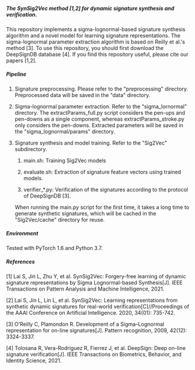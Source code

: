 ##### The SynSig2Vec method [1,2] for dynamic signature synthesis and verification. 

This repository implements a sigma-lognormal-based signature synthesis algorithm and a novel model for learning signature representations. The sigma-lognormal parameter extraction algorithm is based on Reilly et al.'s method [3]. To use this repository, you should first download the DeepSignDB database [4]. If you find this repository useful, please cite our papers [1,2].

##### Pipeline

1. Signature preprocessing. Please refer to the "preprocessing" directory. Preprocessed data will be saved in the "data" directory.

2. Sigma-lognormal parameter extraction. Refer to the "sigma_lornormal" directory. The extractParams_full.py script considers the pen-ups and pen-downs as a single component, whereas extractParams_stroke.py only considers the pen-downs. Extracted parameters will be saved in the "sigma_lognormal/params" directory.

3. Signature synthesis and model training. Refer to the "Sig2Vec" subdirectory.  

   1) main.sh: Training Sig2Vec models

   2) evaluate.sh: Extraction of signature feature vectors using trained models.

   3) verifier_*.py: Verification of the signatures according to the protocol of DeepSignDB [3].

   When running the main.py script for the first time, it takes a long time to generate synthetic signatures, which will be cached in the "Sig2Vec/cache" directory for reuse.

##### Environment 

Tested with PyTorch 1.6 and Python 3.7. 

##### References

[1] Lai S, Jin L, Zhu Y, et al. SynSig2Vec: Forgery-free learning of dynamic signature representations by Sigma Lognormal-based Synthesis[J]. IEEE Transactions on Pattern Analysis and Machine Intelligence, 2021.

[2] Lai S, Jin L, Lin L, et al. SynSig2Vec: Learning representations from synthetic dynamic signatures for real-world verification[C]//Proceedings of the AAAI Conference on Artificial Intelligence. 2020, 34(01): 735-742.

[3] O’Reilly C, Plamondon R. Development of a Sigma–Lognormal representation for on-line signatures[J]. Pattern recognition, 2009, 42(12): 3324-3337.

[4] Tolosana R, Vera-Rodriguez R, Fierrez J, et al. DeepSign: Deep on-line signature verification[J]. IEEE Transactions on Biometrics, Behavior, and Identity Science, 2021.